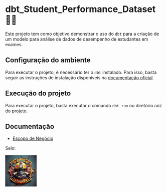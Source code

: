 # dbt_Student_Performance_Dataset 🧙‍♂️

Este projeto tem como objetivo demonstrar o uso do `dbt` para a criação de um modelo para análise de dados de desempenho de estudantes em exames.

## Configuração do ambiente

Para executar o projeto, é necessário ter o `dbt` instalado. Para isso, basta seguir as instruções de instalação disponíveis na [documentação oficial](https://docs.getdbt.com/dbt-cli/installation).

## Execução do projeto

Para executar o projeto, basta executar o comando `dbt run` no diretório raiz do projeto.

## Documentação

- [Escopo de Negócio](/documentacao/escopo_negocio.md)




Selo:

[<img src="logo.png" width="100" height="100">](https://github.com/Linhares015)
